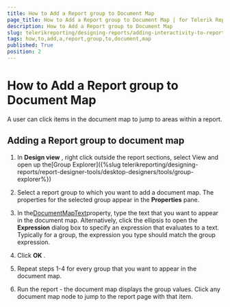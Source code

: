 ```yaml
---
title: How to Add a Report group to Document Map
page_title: How to Add a Report group to Document Map | for Telerik Reporting Documentation
description: How to Add a Report group to Document Map
slug: telerikreporting/designing-reports/adding-interactivity-to-reports/document-map/how-to-add-a-report-group-to-document-map
tags: how,to,add,a,report,group,to,document,map
published: True
position: 2
---
```


# How to Add a Report group to Document Map



A user can click items in the document map to jump      	to areas within a report.

## Adding a Report group to document map

1. In __Design view__  , right click outside the report sections, select View and open up the[Group Explorer]({%slug telerikreporting/designing-reports/report-designer-tools/desktop-designers/tools/group-explorer%})

1. Select a report group to which you want to add a document map. The properties for the selected group appear in the __Properties__  pane.

1. In the[DocumentMapText](/reporting/api/Telerik.Reporting.Group#Telerik_Reporting_Group_DocumentMapText)property, type the text 
	that you want to appear in the document map. Alternatively, click the ellipsis to open the __Expression__  dialog box to specify an 
	expression that evaluates to a text.
	Typically for a group, the expression you type should match the group expression.

1. Click __OK__  .

1. Repeat steps 1-4 for every group that you want to appear in the document map.

1. Run the report - the document map displays the group values. Click any document map node to jump to the report page with that item.
